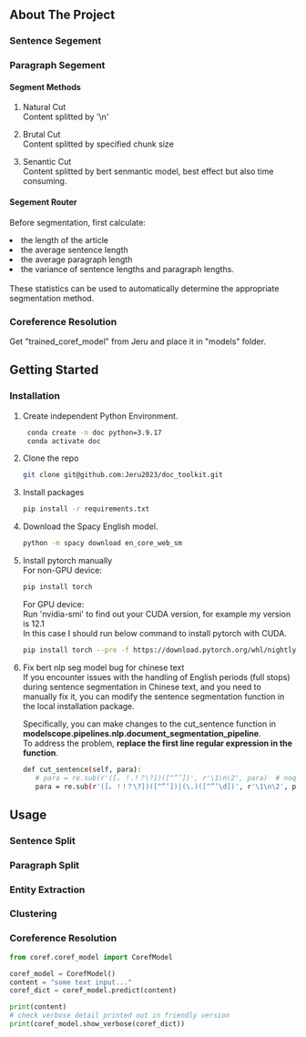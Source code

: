 <!-- ABOUT THE PROJECT -->
## About The Project

### Sentence Segement
### Paragraph Segement
#### Segment Methods
1. Natural Cut<br>
   Content splitted by '\n'
   
3. Brutal Cut<br>
   Content splitted by specified chunk size
   
5. Senantic Cut<br>
   Content splitted by bert senmantic model, best effect but also time consuming.

#### Segement Router
Before segmentation, first calculate:<br>
<li>the length of the article</li>
<li>the average sentence length</li>
<li>the average paragraph length</li>
<li>the variance of sentence lengths and paragraph lengths. </li>
<br>
These statistics can be used to automatically determine the appropriate segmentation method.

### Coreference Resolution
Get "trained_coref_model" from Jeru and place it in "models" folder.

<!-- GETTING STARTED -->
## Getting Started

### Installation

1. Create independent Python Environment.
   ```sh    
    conda create -n doc python=3.9.17
    conda activate doc
   ```
2. Clone the repo
   ```sh
   git clone git@github.com:Jeru2023/doc_toolkit.git
   ```
3. Install packages
   ```sh
   pip install -r requirements.txt
   ```
4. Download the Spacy English model.
   ```sh
   python -m spacy download en_core_web_sm
   ```
5. Install pytorch manually<br>
   For non-GPU device:
   ```sh
   pip install torch
   ```

   For GPU device:<br>
   Run 'nvidia-smi' to find out your CUDA version, for example my version is 12.1<br>
   In this case I should run below command to install pytorch with CUDA.
   ```sh
   pip install torch --pre -f https://download.pytorch.org/whl/nightly/cu121/torch_nightly.html
   ```
6. Fix bert nlp seg model bug for chinese text<br>
   If you encounter issues with the handling of English periods (full stops) during sentence segmentation in Chinese text, and you need to manually fix it, you can modify the sentence segmentation function in the local installation package. <br>
   
   Specifically, you can make changes to the cut_sentence function in <b>modelscope.pipelines.nlp.document_segmentation_pipeline</b>.<br>
   To address the problem, <b>replace the first line regular expression in the function</b>.
   ```sh
   def cut_sentence(self, para):
      # para = re.sub(r'([。！.!？\?])([^”’])', r'\1\n\2', para)  # noqa *
      para = re.sub(r'([。！!？\?])([^”’])|(\.)([^”’\d])', r'\1\n\2', para)  # noqa *
   ```

## Usage
### Sentence Split

### Paragraph Split

### Entity Extraction

### Clustering

### Coreference Resolution
```python
from coref.coref_model import CorefModel

coref_model = CorefModel()
content = "some text input..."
coref_dict = coref_model.predict(content)

print(content)
# check verbose detail printed out in friendly version
print(coref_model.show_verbose(coref_dict))
```
